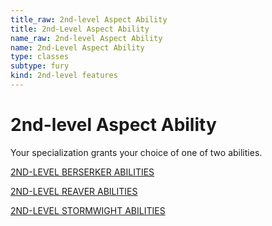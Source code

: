 ```yaml
---
title_raw: 2nd-level Aspect Ability
title: 2nd-Level Aspect Ability
name_raw: 2nd-level Aspect Ability
name: 2nd-Level Aspect Ability
type: classes
subtype: fury
kind: 2nd-level features
---
```


# 2nd-level Aspect Ability

Your specialization grants your choice of one of two abilities.

[2ND-LEVEL BERSERKER ABILITIES](./2nd-Level%20Berserker%20Abilities/2nd-Level%20Berserker%20Abilities.md)

[2ND-LEVEL REAVER ABILITIES](./2nd-Level%20Reaver%20Abilities/2nd-Level%20Reaver%20Abilities.md)

[2ND-LEVEL STORMWIGHT ABILITIES](./2nd-Level%20Stormwight%20Abilities/2nd-Level%20Stormwight%20Abilities.md)
